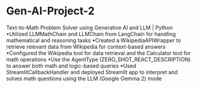 # Gen-AI-Project-2
Text-to-Math Problem Solver using Generative AI and LLM | Python
•Utilized LLMMathChain and LLMChain from LangChain for handling mathematical and reasoning tasks
•Created a WikipediaAPIWrapper to retrieve relevant data from Wikipedia for context-based answers
•Configured the Wikipedia tool for data retrieval and the Calculator tool for math operations
•Use the AgentType (ZERO_SHOT_REACT_DESCRIPTION) to answer both math and logic-based queries
•Used StreamlitCallbackHandler and deployed Streamlit app to interpret and solves math questions using the LLM
(Google Gemma 2) mode

